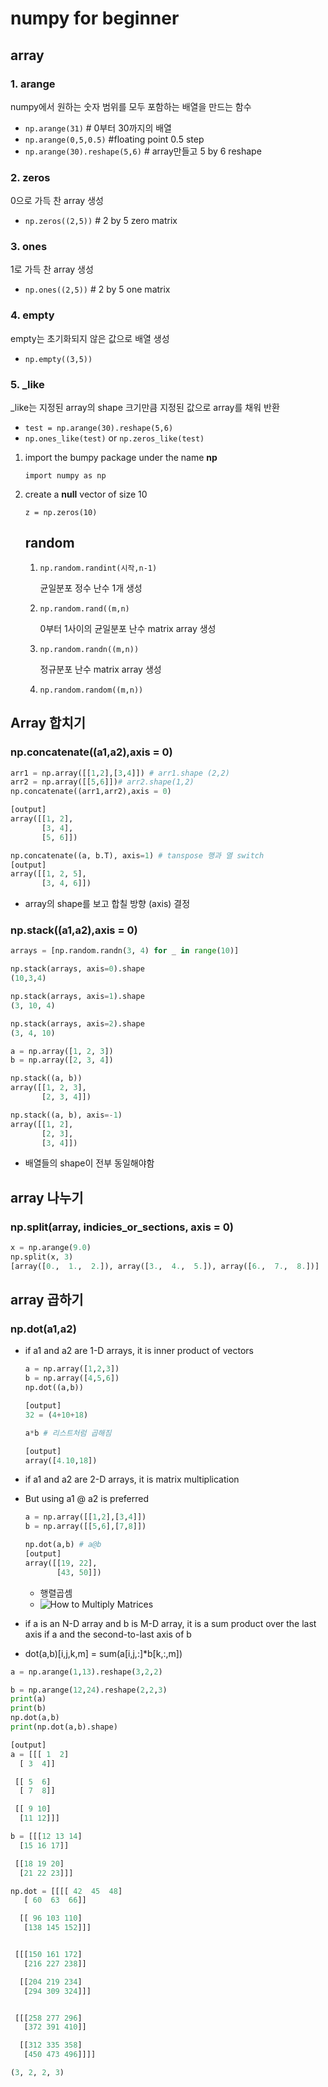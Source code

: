 # numpy for beginner

## array 

### 1. arange 

numpy에서 원하는 숫자 범위를 모두 포함하는 배열을 만드는 함수

* `np.arange(31)`  # 0부터 30까지의 배열
* `np.arange(0,5,0.5)` #floating point 0.5 step
* `np.arange(30).reshape(5,6)` # array만들고 5 by 6 reshape

### 2. zeros

0으로 가득 찬 array 생성

* `np.zeros((2,5))` # 2 by 5 zero matrix 

### 3. ones 

1로 가득 찬 array 생성

* `np.ones((2,5))` # 2 by 5 one matrix

### 4. empty

empty는 초기화되지 않은 값으로 배열 생성

* `np.empty((3,5))` 

### 5.  _like

_like는 지정된 array의 shape 크기만큼 지정된 값으로 array를 채워 반환

* `test = np.arange(30).reshape(5,6)`
* `np.ones_like(test)` or `np.zeros_like(test)` 

1. import the bumpy package under the name **np** 

   `import numpy as np` 

2. create a **null**  vector of size 10

   `z = np.zeros(10)` 

   

   ## random

   1. `np.random.randint(시작,n-1)` 

      균일분포 정수 난수 1개 생성 

   2. `np.random.rand((m,n)`

      0부터 1사이의 균일분포 난수 matrix array 생성

   3. `np.random.randn((m,n))`  

      정규분포 난수 matrix array 생성 

   4. `np.random.random((m,n))` 

   

   

   

## Array 합치기

### np.concatenate((a1,a2),axis = 0)

```python
arr1 = np.array([[1,2],[3,4]]) # arr1.shape (2,2)
arr2 = np.array([[5,6]])# arr2.shape(1,2)
np.concatenate((arr1,arr2),axis = 0)

[output]
array([[1, 2],
       [3, 4],
       [5, 6]])

np.concatenate((a, b.T), axis=1) # tanspose 행과 열 switch
[output]
array([[1, 2, 5],
       [3, 4, 6]])
```



* array의 shape를 보고 합칠 방향 (axis) 결정



### np.stack((a1,a2),axis = 0)

```python
arrays = [np.random.randn(3, 4) for _ in range(10)]

np.stack(arrays, axis=0).shape
(10,3,4)

np.stack(arrays, axis=1).shape
(3, 10, 4)

np.stack(arrays, axis=2).shape
(3, 4, 10)

a = np.array([1, 2, 3])
b = np.array([2, 3, 4])

np.stack((a, b))
array([[1, 2, 3],
       [2, 3, 4]])

np.stack((a, b), axis=-1)
array([[1, 2],
       [2, 3],
       [3, 4]])
```

* 배열들의 shape이 전부 동일해야함



## array 나누기

### np.split(array, indicies_or_sections, axis = 0)

```python
x = np.arange(9.0)
np.split(x, 3)
[array([0.,  1.,  2.]), array([3.,  4.,  5.]), array([6.,  7.,  8.])]
```

## array 곱하기

### np.dot(a1,a2)

* if a1 and a2 are 1-D arrays, it is inner product of vectors

  ```python
  a = np.array([1,2,3])
  b = np.array([4,5,6])
  np.dot((a,b))
  
  [output]
  32 = (4+10+18)
  
  a*b # 리스트처럼 곱해짐
  
  [output]
  array([4.10,18])
  ```

* if a1 and a2 are 2-D arrays, it is matrix multiplication 

* But using a1 @ a2 is preferred

  ```python
  a = np.array([[1,2],[3,4]])
  b = np.array([[5,6],[7,8]])
  
  np.dot(a,b) # a@b
  [output]
  array([[19, 22],
         [43, 50]])
  ```

  
  * 행렬곱셈
  * ![How to Multiply Matrices](numpy-for-beginner.assets/multiply-matrices.png)

* if a is an N-D array and b is M-D array, it is a sum product over the last axis if a and the second-to-last axis of b

* dot(a,b)[i,j,k,m] = sum(a[i,j,:]*b[k,:,m])

```python
a = np.arange(1,13).reshape(3,2,2)

b = np.arange(12,24).reshape(2,2,3)
print(a)
print(b)
np.dot(a,b)
print(np.dot(a,b).shape)

[output]
a = [[[ 1  2]
  [ 3  4]]

 [[ 5  6]
  [ 7  8]]

 [[ 9 10]
  [11 12]]]

b = [[[12 13 14]
  [15 16 17]]

 [[18 19 20]
  [21 22 23]]]

np.dot = [[[[ 42  45  48]
   [ 60  63  66]]

  [[ 96 103 110]
   [138 145 152]]]


 [[[150 161 172]
   [216 227 238]]

  [[204 219 234]
   [294 309 324]]]


 [[[258 277 296]
   [372 391 410]]

  [[312 335 358]
   [450 473 496]]]]

(3, 2, 2, 3)
```

